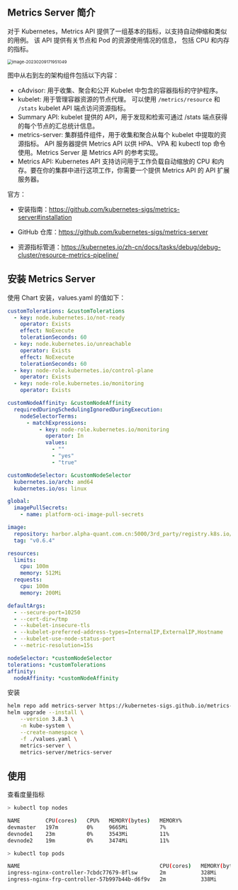 ## Metrics Server 简介

对于 Kubernetes，Metrics API 提供了一组基本的指标，以支持自动伸缩和类似的用例。 该 API 提供有关节点和 Pod 的资源使用情况的信息， 包括 CPU 和内存的指标。

<img src=".assets/image-20230209171951049.png" alt="image-20230209171951049" style="zoom: 67%;" />

图中从右到左的架构组件包括以下内容：

- cAdvisor: 用于收集、聚合和公开 Kubelet 中包含的容器指标的守护程序。
- kubelet: 用于管理容器资源的节点代理。 可以使用 `/metrics/resource` 和 `/stats` kubelet API 端点访问资源指标。
- Summary API: kubelet 提供的 API，用于发现和检索可通过 /stats 端点获得的每个节点的汇总统计信息。
- metrics-server: 集群插件组件，用于收集和聚合从每个 kubelet 中提取的资源指标。 API 服务器提供 Metrics API 以供 HPA、VPA 和 kubectl top 命令使用。Metrics Server 是 Metrics API 的参考实现。
- Metrics API: Kubernetes API 支持访问用于工作负载自动缩放的 CPU 和内存。要在你的集群中进行这项工作，你需要一个提供 Metrics API 的 API 扩展服务器。

官方：

- 安装指南：<https://github.com/kubernetes-sigs/metrics-server#installation>

- GitHub 仓库：<https://github.com/kubernetes-sigs/metrics-server>
- 资源指标管道：<https://kubernetes.io/zh-cn/docs/tasks/debug/debug-cluster/resource-metrics-pipeline/>

## 安装 Metrics Server

使用 Chart 安装，values.yaml 的值如下：

```yaml
customTolerations: &customTolerations
  - key: node.kubernetes.io/not-ready
    operator: Exists
    effect: NoExecute
    tolerationSeconds: 60
  - key: node.kubernetes.io/unreachable
    operator: Exists
    effect: NoExecute
    tolerationSeconds: 60
  - key: node-role.kubernetes.io/control-plane
    operator: Exists
  - key: node-role.kubernetes.io/monitoring
    operator: Exists

customNodeAffinity: &customNodeAffinity
  requiredDuringSchedulingIgnoredDuringExecution:
    nodeSelectorTerms:
      - matchExpressions:
          - key: node-role.kubernetes.io/monitoring
            operator: In
            values:
              - ""
              - "yes"
              - "true"

customNodeSelector: &customNodeSelector
  kubernetes.io/arch: amd64
  kubernetes.io/os: linux

global:
  imagePullSecrets: 
    - name: platform-oci-image-pull-secrets

image:
  repository: harbor.alpha-quant.com.cn:5000/3rd_party/registry.k8s.io/metrics-server/metrics-server
  tag: "v0.6.4"

resources:
  limits:
    cpu: 100m
    memory: 512Mi
  requests:
    cpu: 100m
    memory: 200Mi

defaultArgs:
  - --secure-port=10250
  - --cert-dir=/tmp
  - --kubelet-insecure-tls
  - --kubelet-preferred-address-types=InternalIP,ExternalIP,Hostname
  - --kubelet-use-node-status-port
  - --metric-resolution=15s

nodeSelector: *customNodeSelector
tolerations: *customTolerations
affinity:
  nodeAffinity: *customNodeAffinity

```

安装

```bash
helm repo add metrics-server https://kubernetes-sigs.github.io/metrics-server/
helm upgrade --install \
    --version 3.8.3 \
    -n kube-system \
    --create-namespace \
    -f ./values.yaml \
    metrics-server \
    metrics-server/metrics-server

```

## 使用

查看度量指标

```bash
> kubectl top nodes

NAME        CPU(cores)   CPU%   MEMORY(bytes)   MEMORY%   
devmaster   197m         0%     9665Mi          7%        
devnode1    23m          0%     3543Mi          11%       
devnode2    19m          0%     3474Mi          11%   

> kubectl top pods

NAME                                            CPU(cores)   MEMORY(bytes)   
ingress-nginx-controller-7cbdc77679-8flsw       2m           328Mi           
ingress-nginx-frp-controller-57b997b44b-d6f9v   2m           338Mi 
```

